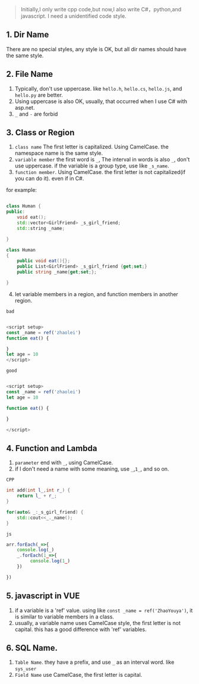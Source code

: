 > Initially,I only write cpp code,but now,I also write C#，python,and javascript. I need a unidentified code style.


## 1. Dir Name

There are no special styles, any style is OK, but all dir names should have the same style. 

## 2. File Name

1. Typically, don't use uppercase. like `hello.h`, `hello.cs`, `hello.js`, and `hello.py` are better. 
2. Using uppercase is also OK, usually, that occurred when I use C# with asp.net.
3. `_` and `-` are forbid


## 3. Class or Region


1. `class name` The first letter is capitalized. Using CamelCase. the namespace name is the same style.
2. `variable member` the first word is `_`, The interval in words is also `_`, don't use uppercase. if the variable is a group type, use like `_s_name`.
3. `function member`. Using CamelCase. the first letter is not capitalized(if you can do it). even if in C#.


for example:

```cpp

class Human {
public:
    void eat();
    std::vector<GirlFriend> _s_girl_friend;
    std::string _name;

}

```


```C#
class Human 
{
    public void eat(){};
    public List<GirlFriend> _s_girl_friend {get;set;}
    public string _name{get;set;};

}
```
4. let variable members in a region, and function members in another region.

`bad`
``` javascript

<script setup>
const _name = ref('zhaolei')
function eat() {

}
let age = 10
</script>

```

`good`

``` javascript

<script setup>
const _name = ref('zhaolei')
let age = 10

function eat() {

}

</script>

``` 

## 4. Function and Lambda

1. `parameter` end with `_`, using CamelCase.
2. if I don't need a name with some meaning, use `_`,`1_`, and so on.

`CPP`

``` cpp
int add(int l_,int r_) {
    return l_ + r_;
}

for(auto& _:_s_girl_friend) {
    std::cout<<_._name();
}
```

`js`

``` javascript
arr.forEach(_=>{
    console.log(_)
    _.forEach(1_=>{
         console.log(1_)
    })

})
```



## 5. javascript in VUE

1. if a variable is a 'ref' value. using like `const _name = ref('ZhaoYouya')`, it is similar to variable members in a class.
2. usually, a variable name uses CamelCase style, the first letter is not capital. this has a good difference with 'ref' variables.



## 6. SQL Name.

1. `Table Name`. they have a prefix, and use `_` as an interval word. like `sys_user`
2. `Field Name` use CamelCase, the first letter is capital. 




